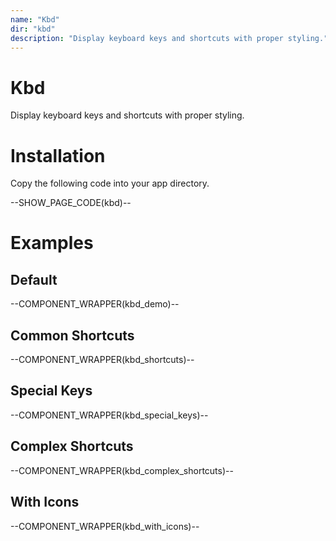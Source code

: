 ```yaml
---
name: "Kbd"
dir: "kbd"
description: "Display keyboard keys and shortcuts with proper styling."
---
```


# Kbd

Display keyboard keys and shortcuts with proper styling.

# Installation

Copy the following code into your app directory.

--SHOW_PAGE_CODE(kbd)--

# Examples

## Default

--COMPONENT_WRAPPER(kbd_demo)--

## Common Shortcuts

--COMPONENT_WRAPPER(kbd_shortcuts)--

## Special Keys

--COMPONENT_WRAPPER(kbd_special_keys)--

## Complex Shortcuts

--COMPONENT_WRAPPER(kbd_complex_shortcuts)--

## With Icons

--COMPONENT_WRAPPER(kbd_with_icons)--

